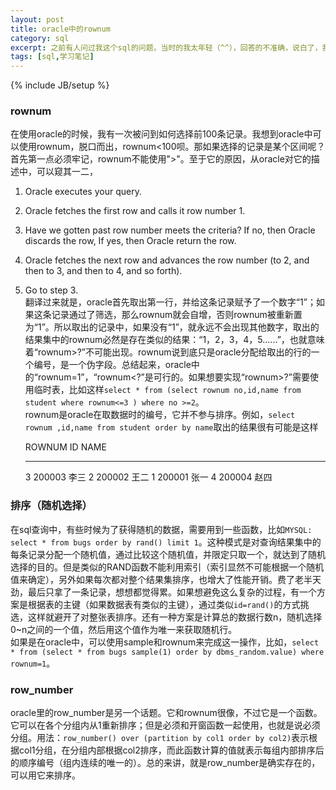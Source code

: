 ```yaml
---
layout: post
title: oracle中的rownum
category: sql
excerpt: 之前有人问过我这个sql的问题，当时的我太年轻（^^），回答的不准确，说白了，我以前对rownum的使用很不了解，只停留在了它的语义上。后来当我再次遇到时，便决心搞清楚其原理。
tags: [sql,学习笔记]
---
```

{% include JB/setup %}  

### rownum ###
在使用oracle的时候，我有一次被问到如何选择前100条记录。我想到oracle中可以使用rownum，脱口而出，rownum<100呗。那如果选择的记录是某个区间呢？  
首先第一点必须牢记，rownum不能使用">"。至于它的原因，从oracle对它的描述中，可以窥其一二，  
1. Oracle executes your query.  
2. Oracle fetches the first row and calls it row number 1.  
3. Have we gotten past row number meets the criteria? If no, then Oracle discards the row, If yes, then Oracle return the row.  
4. Oracle fetches the next row and advances the row number (to 2, and then to 3, and then to 4, and so forth).  
5. Go to step 3.  
翻译过来就是，oracle首先取出第一行，并给这条记录赋予了一个数字“1”；如果这条记录通过了筛选，那么rownum就会自增，否则rownum被重新置为“1”。所以取出的记录中，如果没有“1”，就永远不会出现其他数字，取出的结果集中的rownum必然是存在类似的结果：“1，2，3，4，5......”，也就意味着“rownum>?”不可能出现。rownum说到底只是oracle分配给取出的行的一个编号，是一个伪字段。总结起来，oracle中的“rownum=1”，“rownum<?”是可行的。如果想要实现“rownum>?”需要使用临时表，比如这样`select * from (select rownum no,id,name from student where rownum<=3 ) where no >=2`。  
rownum是oracle在取数据时的编号，它并不参与排序。例如，`select rownum ,id,name from student order by name`取出的结果很有可能是这样     

	ROWNUM ID  NAME
	---------- ------ 
	3 200003 李三
	2 200002 王二
    1 200001 张一
    4 200004 赵四
### 排序（随机选择） ###
在sql查询中，有些时候为了获得随机的数据，需要用到一些函数，比如`MYSQL: select * from bugs order by rand() limit 1`。这种模式是对查询结果集中的每条记录分配一个随机值，通过比较这个随机值，并限定只取一个，就达到了随机选择的目的。但是类似的RAND函数不能利用索引（索引显然不可能根据一个随机值来确定），另外如果每次都对整个结果集排序，也增大了性能开销。费了老半天劲，最后只拿了一条记录，想想都觉得累。如果想避免这么复杂的过程，有一个方案是根据表的主键（如果数据表有类似的主键），通过类似`id=rand()`的方式挑选，这样就避开了对整张表排序。还有一种方案是计算总的数据行数n，随机选择0~n之间的一个值，然后用这个值作为唯一来获取随机行。  
如果是在oracle中，可以使用sample和rownum来完成这一操作，比如，`select * from (select * from bugs sample(1) order by dbms_random.value) where rownum=1`。
### row_number ###
oracle里的row\_number是另一个话题。它和rownum很像，不过它是一个函数。它可以在各个分组内从1重新排序；但是必须和开窗函数一起使用，也就是说必须分组。用法：`row_number() over (partition by col1 order by col2)`表示根据col1分组，在分组内部根据col2排序，而此函数计算的值就表示每组内部排序后的顺序编号（组内连续的唯一的）。总的来讲，就是row\_number是确实存在的，可以用它来排序。